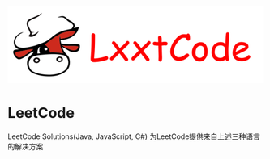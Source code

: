 
<p align="center">
  <a href="https://github.com/LxxtCode/Cool-LeetCode"><img src="/resources/img/logo.png" alt="Cool-LeetCode"></a>
</p>


# LeetCode


LeetCode Solutions(Java, JavaScript, C#) 为LeetCode提供来自上述三种语言的解决方案
